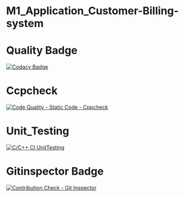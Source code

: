 # M1_Application_Customer-Billing-system

# Quality Badge
[![Codacy Badge](https://app.codacy.com/project/badge/Grade/80e745ec117d49488bace15a7616bd4d)](https://www.codacy.com/gh/sharmavel/M1_Application_Customer-Billing-system/dashboard?utm_source=github.com&amp;utm_medium=referral&amp;utm_content=sharmavel/M1_Application_Customer-Billing-system&amp;utm_campaign=Badge_Grade)

# Ccpcheck
[![Code Quality - Static Code - Cppcheck](https://github.com/sharmavel/M1_Application_Customer-Billing-system/actions/workflows/cppcheck.yml/badge.svg)](https://github.com/sharmavel/M1_Application_Customer-Billing-system/actions/workflows/cppcheck.yml)

# Unit_Testing
[![C/C++ CI UnitTesting](https://github.com/sharmavel/M1_Application_Customer-Billing-system/actions/workflows/unit_testing.yml/badge.svg)](https://github.com/sharmavel/M1_Application_Customer-Billing-system/actions/workflows/unit_testing.yml)

# Gitinspector Badge
[![Contribution Check - Git Inspector](https://github.com/sharmavel/M1_Application_Customer-Billing-system/actions/workflows/gitinspector.yml/badge.svg)](https://github.com/sharmavel/M1_Application_Customer-Billing-system/actions/workflows/gitinspector.yml)
